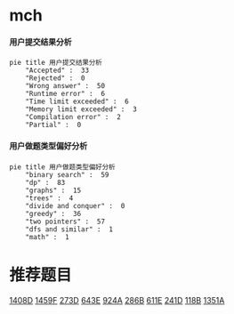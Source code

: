 # mch

<!-- tabs:start -->



#### **用户提交结果分析**

```mermaid
pie title 用户提交结果分析
    "Accepted" :  33
    "Rejected" :  0
    "Wrong answer" :  50
    "Runtime error" :  6
    "Time limit exceeded" :  6
    "Memory limit exceeded" :  3
    "Compilation error" :  2
    "Partial" :  0
```

#### **用户做题类型偏好分析**

```mermaid
pie title 用户做题类型偏好分析
    "binary search" :  59
    "dp" :  83
    "graphs" :  15
    "trees" :  4
    "divide and conquer" :  0
    "greedy" :  36
    "two pointers" :  57
    "dfs and similar" :  1
    "math" :  1
```



<!-- tabs:end -->
# 推荐题目
[1408D](https://codeforces.com/contest/1408/problem/D)
[1459F](https://codeforces.com/contest/1459/problem/F)
[273D](https://codeforces.com/contest/273/problem/D)
[643E](https://codeforces.com/contest/643/problem/E)
[924A](https://codeforces.com/contest/924/problem/A)
[286B](https://codeforces.com/contest/286/problem/B)
[611E](https://codeforces.com/contest/611/problem/E)
[241D](https://codeforces.com/contest/241/problem/D)
[118B](https://codeforces.com/contest/118/problem/B)
[1351A](https://codeforces.com/contest/1351/problem/A)
